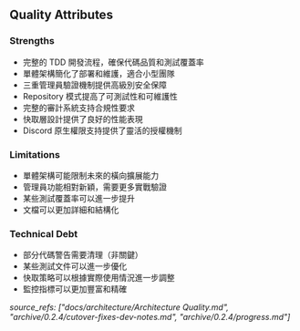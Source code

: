## Quality Attributes


### Strengths
- 完整的 TDD 開發流程，確保代碼品質和測試覆蓋率
- 單體架構簡化了部署和維護，適合小型團隊
- 三重管理員驗證機制提供高級別安全保障
- Repository 模式提高了可測試性和可維護性
- 完整的審計系統支持合規性要求
- 快取層設計提供了良好的性能表現
- Discord 原生權限支持提供了靈活的授權機制

### Limitations
- 單體架構可能限制未來的橫向擴展能力
- 管理員功能相對新穎，需要更多實戰驗證
- 某些測試覆蓋率可以進一步提升
- 文檔可以更加詳細和結構化

### Technical Debt
- 部分代碼警告需要清理（非關鍵）
- 某些測試文件可以進一步優化
- 快取策略可以根據實際使用情況進一步調整
- 監控指標可以更加豐富和精確

*source_refs: ["docs/architecture/Architecture Quality.md", "archive/0.2.4/cutover-fixes-dev-notes.md", "archive/0.2.4/progress.md"]*

